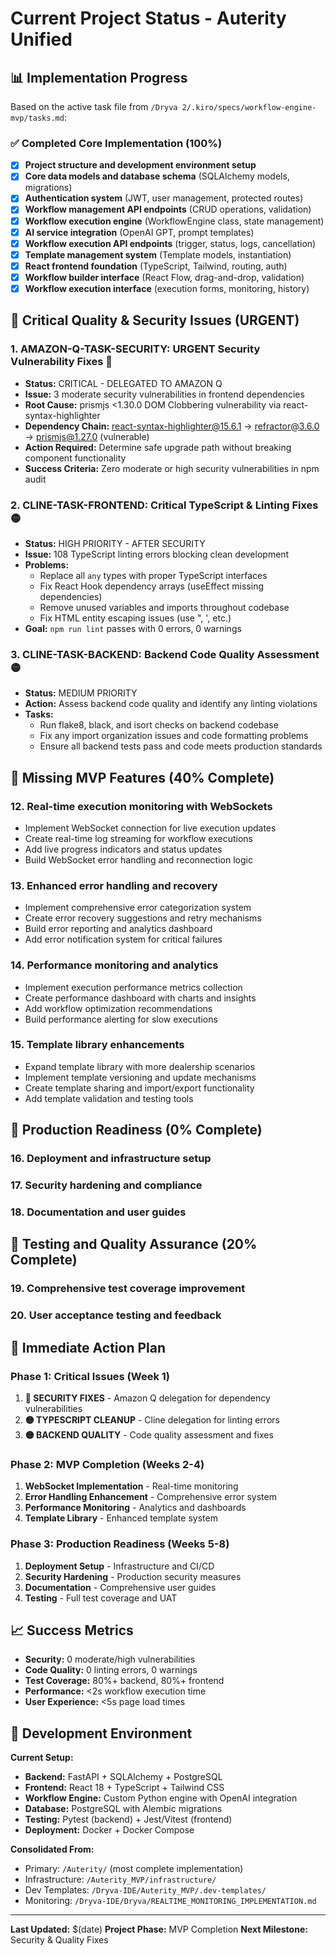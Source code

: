 # Current Project Status - Auterity Unified

## 📊 Implementation Progress

Based on the active task file from `/Dryva 2/.kiro/specs/workflow-engine-mvp/tasks.md`:

### ✅ Completed Core Implementation (100%)

- [x] **Project structure and development environment setup**
- [x] **Core data models and database schema** (SQLAlchemy models, migrations)
- [x] **Authentication system** (JWT, user management, protected routes)
- [x] **Workflow management API endpoints** (CRUD operations, validation)
- [x] **Workflow execution engine** (WorkflowEngine class, state management)
- [x] **AI service integration** (OpenAI GPT, prompt templates)
- [x] **Workflow execution API endpoints** (trigger, status, logs, cancellation)
- [x] **Template management system** (Template models, instantiation)
- [x] **React frontend foundation** (TypeScript, Tailwind, routing, auth)
- [x] **Workflow builder interface** (React Flow, drag-and-drop, validation)
- [x] **Workflow execution interface** (execution forms, monitoring, history)

## 🔴 Critical Quality & Security Issues (URGENT)

### 1. **AMAZON-Q-TASK-SECURITY: URGENT Security Vulnerability Fixes** 🔴
- **Status:** CRITICAL - DELEGATED TO AMAZON Q
- **Issue:** 3 moderate security vulnerabilities in frontend dependencies
- **Root Cause:** prismjs <1.30.0 DOM Clobbering vulnerability via react-syntax-highlighter
- **Dependency Chain:** react-syntax-highlighter@15.6.1 → refractor@3.6.0 → prismjs@1.27.0 (vulnerable)
- **Action Required:** Determine safe upgrade path without breaking component functionality
- **Success Criteria:** Zero moderate or high security vulnerabilities in npm audit

### 2. **CLINE-TASK-FRONTEND: Critical TypeScript & Linting Fixes** 🟡
- **Status:** HIGH PRIORITY - AFTER SECURITY
- **Issue:** 108 TypeScript linting errors blocking clean development
- **Problems:**
  - Replace all `any` types with proper TypeScript interfaces
  - Fix React Hook dependency arrays (useEffect missing dependencies)
  - Remove unused variables and imports throughout codebase
  - Fix HTML entity escaping issues (use &quot;, &apos;, etc.)
- **Goal:** `npm run lint` passes with 0 errors, 0 warnings

### 3. **CLINE-TASK-BACKEND: Backend Code Quality Assessment** 🟡
- **Status:** MEDIUM PRIORITY
- **Action:** Assess backend code quality and identify any linting violations
- **Tasks:**
  - Run flake8, black, and isort checks on backend codebase
  - Fix any import organization issues and code formatting problems
  - Ensure all backend tests pass and code meets production standards

## 🚧 Missing MVP Features (40% Complete)

### 12. Real-time execution monitoring with WebSockets
- Implement WebSocket connection for live execution updates
- Create real-time log streaming for workflow executions
- Add live progress indicators and status updates
- Build WebSocket error handling and reconnection logic

### 13. Enhanced error handling and recovery
- Implement comprehensive error categorization system
- Create error recovery suggestions and retry mechanisms
- Build error reporting and analytics dashboard
- Add error notification system for critical failures

### 14. Performance monitoring and analytics
- Implement execution performance metrics collection
- Create performance dashboard with charts and insights
- Add workflow optimization recommendations
- Build performance alerting for slow executions

### 15. Template library enhancements
- Expand template library with more dealership scenarios
- Implement template versioning and update mechanisms
- Create template sharing and import/export functionality
- Add template validation and testing tools

## 🚀 Production Readiness (0% Complete)

### 16. Deployment and infrastructure setup
### 17. Security hardening and compliance
### 18. Documentation and user guides

## 🧪 Testing and Quality Assurance (20% Complete)

### 19. Comprehensive test coverage improvement
### 20. User acceptance testing and feedback

## 🎯 Immediate Action Plan

### Phase 1: Critical Issues (Week 1)
1. **🔴 SECURITY FIXES** - Amazon Q delegation for dependency vulnerabilities
2. **🟡 TYPESCRIPT CLEANUP** - Cline delegation for linting errors
3. **🟡 BACKEND QUALITY** - Code quality assessment and fixes

### Phase 2: MVP Completion (Weeks 2-4)
1. **WebSocket Implementation** - Real-time monitoring
2. **Error Handling Enhancement** - Comprehensive error system
3. **Performance Monitoring** - Analytics and dashboards
4. **Template Library** - Enhanced template system

### Phase 3: Production Readiness (Weeks 5-8)
1. **Deployment Setup** - Infrastructure and CI/CD
2. **Security Hardening** - Production security measures
3. **Documentation** - Comprehensive user guides
4. **Testing** - Full test coverage and UAT

## 📈 Success Metrics

- **Security:** 0 moderate/high vulnerabilities
- **Code Quality:** 0 linting errors, 0 warnings
- **Test Coverage:** 80%+ backend, 80%+ frontend
- **Performance:** <2s workflow execution time
- **User Experience:** <5s page load times

## 🔧 Development Environment

**Current Setup:**
- **Backend:** FastAPI + SQLAlchemy + PostgreSQL
- **Frontend:** React 18 + TypeScript + Tailwind CSS
- **Workflow Engine:** Custom Python engine with OpenAI integration
- **Database:** PostgreSQL with Alembic migrations
- **Testing:** Pytest (backend) + Jest/Vitest (frontend)
- **Deployment:** Docker + Docker Compose

**Consolidated From:**
- Primary: `/Auterity/` (most complete implementation)
- Infrastructure: `/Auterity_MVP/infrastructure/`
- Dev Templates: `/Dryva-IDE/Auterity_MVP/.dev-templates/`
- Monitoring: `/Dryva-IDE/Dryva/REALTIME_MONITORING_IMPLEMENTATION.md`

---

**Last Updated:** $(date)
**Project Phase:** MVP Completion
**Next Milestone:** Security & Quality Fixes